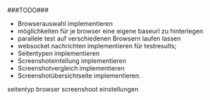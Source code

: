 ###TODO###

* Browserauswahl implementieren
* möglichkeiten für je browser eine eigene baseurl zu hinterlegen
* parallele test auf verschiedenen Browsern laufen lassen
* websocket nachrichten implementieren für testresults;
* Seitentypen implementieren
* Screenshoteintellung implementieren
* Screenshotvergleich implementieren
* Screenshotübersichtseite implementieren.





seitentyp
browser
screenshoot einstellungen



